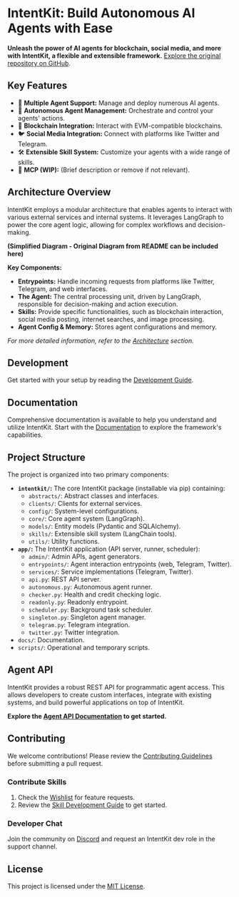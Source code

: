 # IntentKit: Build Autonomous AI Agents with Ease

**Unleash the power of AI agents for blockchain, social media, and more with IntentKit, a flexible and extensible framework.**  [Explore the original repository on GitHub](https://github.com/crestalnetwork/intentkit).

## Key Features

*   🤖 **Multiple Agent Support:** Manage and deploy numerous AI agents.
*   🔄 **Autonomous Agent Management:**  Orchestrate and control your agents' actions.
*   🔗 **Blockchain Integration:** Interact with EVM-compatible blockchains.
*   🐦 **Social Media Integration:** Connect with platforms like Twitter and Telegram.
*   🛠️ **Extensible Skill System:**  Customize your agents with a wide range of skills.
*   🔌 **MCP (WIP):** (Brief description or remove if not relevant).

## Architecture Overview

IntentKit employs a modular architecture that enables agents to interact with various external services and internal systems. It leverages LangGraph to power the core agent logic, allowing for complex workflows and decision-making.

**(Simplified Diagram -  Original Diagram from README can be included here)**

**Key Components:**

*   **Entrypoints:** Handle incoming requests from platforms like Twitter, Telegram, and web interfaces.
*   **The Agent:**  The central processing unit, driven by LangGraph, responsible for decision-making and action execution.
*   **Skills:**  Provide specific functionalities, such as blockchain interaction, social media posting, internet searches, and image processing.
*   **Agent Config & Memory:** Stores agent configurations and memory.

*For more detailed information, refer to the [Architecture](docs/architecture.md) section.*

## Development

Get started with your setup by reading the [Development Guide](DEVELOPMENT.md).

## Documentation

Comprehensive documentation is available to help you understand and utilize IntentKit.  Start with the [Documentation](docs/) to explore the framework's capabilities.

## Project Structure

The project is organized into two primary components:

*   **`intentkit/`:** The core IntentKit package (installable via pip) containing:
    *   `abstracts/`: Abstract classes and interfaces.
    *   `clients/`: Clients for external services.
    *   `config/`: System-level configurations.
    *   `core/`: Core agent system (LangGraph).
    *   `models/`: Entity models (Pydantic and SQLAlchemy).
    *   `skills/`: Extensible skill system (LangChain tools).
    *   `utils/`: Utility functions.
*   **`app/`:** The IntentKit application (API server, runner, scheduler):
    *   `admin/`: Admin APIs, agent generators.
    *   `entrypoints/`: Agent interaction entrypoints (web, Telegram, Twitter).
    *   `services/`: Service implementations (Telegram, Twitter).
    *   `api.py`: REST API server.
    *   `autonomous.py`: Autonomous agent runner.
    *   `checker.py`: Health and credit checking logic.
    *   `readonly.py`: Readonly entrypoint.
    *   `scheduler.py`: Background task scheduler.
    *   `singleton.py`: Singleton agent manager.
    *   `telegram.py`: Telegram integration.
    *   `twitter.py`: Twitter integration.
*   `docs/`: Documentation.
*   `scripts/`: Operational and temporary scripts.

## Agent API

IntentKit provides a robust REST API for programmatic agent access. This allows developers to create custom interfaces, integrate with existing systems, and build powerful applications on top of IntentKit.

**Explore the [Agent API Documentation](docs/agent_api.md) to get started.**

## Contributing

We welcome contributions! Please review the [Contributing Guidelines](CONTRIBUTING.md) before submitting a pull request.

### Contribute Skills

1.  Check the [Wishlist](docs/contributing/wishlist.md) for feature requests.
2.  Review the [Skill Development Guide](docs/contributing/skills.md) to get started.

### Developer Chat

Join the community on [Discord](https://discord.com/invite/crestal) and request an IntentKit dev role in the support channel.

## License

This project is licensed under the [MIT License](LICENSE).